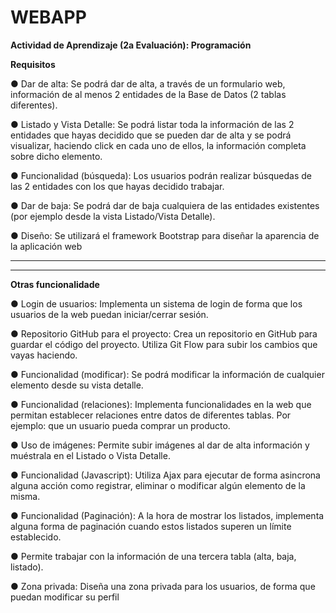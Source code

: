 # WEBAPP
**Actividad de Aprendizaje (2a Evaluación): Programación**

**Requisitos**


● Dar de alta: Se podrá dar de alta, a través de un formulario web, información de al menos 2 entidades de la Base de Datos (2 tablas diferentes).

● Listado y Vista Detalle: Se podrá listar toda la información de las 2 entidades que hayas decidido que se pueden dar de alta y se podrá visualizar, haciendo click en cada uno de ellos, la información completa sobre dicho elemento.

● Funcionalidad (búsqueda): Los usuarios podrán realizar búsquedas de las 2 entidades con los que hayas decidido trabajar.

● Dar de baja: Se podrá dar de baja cualquiera de las entidades existentes (por ejemplo desde la vista Listado/Vista Detalle).

● Diseño: Se utilizará el framework Bootstrap para diseñar la aparencia de la aplicación web

***
***
**Otras funcionalidade**

● Login de usuarios: Implementa un sistema de login de forma que los usuarios de la web puedan iniciar/cerrar sesión.

● Repositorio GitHub para el proyecto: Crea un repositorio en GitHub para guardar el código del proyecto. Utiliza Git Flow para subir los cambios que vayas haciendo.

● Funcionalidad (modificar): Se podrá modificar la información de cualquier elemento desde su vista detalle.

● Funcionalidad (relaciones): Implementa funcionalidades en la web que permitan establecer relaciones entre datos de diferentes tablas. Por ejemplo: que un usuario pueda comprar un producto.

● Uso de imágenes: Permite subir imágenes al dar de alta información y muéstrala en el Listado o Vista Detalle.

● Funcionalidad (Javascript): Utiliza Ajax para ejecutar de forma asincrona alguna acción como registrar, eliminar o modificar algún elemento de la misma.

● Funcionalidad (Paginación): A la hora de mostrar los listados, implementa alguna forma de paginación cuando estos listados superen un límite establecido.

● Permite trabajar con la información de una tercera tabla (alta, baja, listado).

● Zona privada: Diseña una zona privada para los usuarios, de forma que puedan
modificar su perfil





